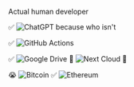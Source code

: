 Actual human developer 

✅ ![ChatGPT](https://img.shields.io/badge/chatGPT-74aa9c?style=for-the-badge&logo=openai&logoColor=white) because who isn't


✅ ![GitHub Actions](https://img.shields.io/badge/github%20actions-%232671E5.svg?style=for-the-badge&logo=githubactions&logoColor=white)


✅ ![Google Drive](https://img.shields.io/badge/Google%20Drive-4285F4?style=for-the-badge&logo=googledrive&logoColor=white)
👀 ![Next Cloud](https://img.shields.io/badge/Next%20Cloud-0B94DE?style=for-the-badge&logo=nextcloud&logoColor=white) 👀

😭 ![Bitcoin](https://img.shields.io/badge/Bitcoin-000?style=for-the-badge&logo=bitcoin&logoColor=white)
✅ ![Ethereum](https://img.shields.io/badge/Ethereum-3C3C3D?style=for-the-badge&logo=Ethereum&logoColor=white)







